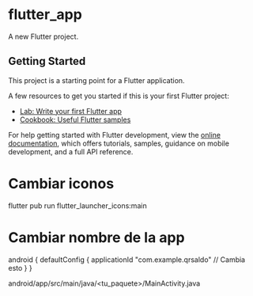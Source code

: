 # flutter_app

A new Flutter project.

## Getting Started

This project is a starting point for a Flutter application.

A few resources to get you started if this is your first Flutter project:

- [Lab: Write your first Flutter app](https://docs.flutter.dev/get-started/codelab)
- [Cookbook: Useful Flutter samples](https://docs.flutter.dev/cookbook)

For help getting started with Flutter development, view the
[online documentation](https://docs.flutter.dev/), which offers tutorials,
samples, guidance on mobile development, and a full API reference.

# Cambiar iconos
flutter pub run flutter_launcher_icons:main

# Cambiar nombre de la app
android {
    defaultConfig {
        applicationId "com.example.qrsaldo" // Cambia esto
    }
}

android/app/src/main/java/<tu_paquete>/MainActivity.java